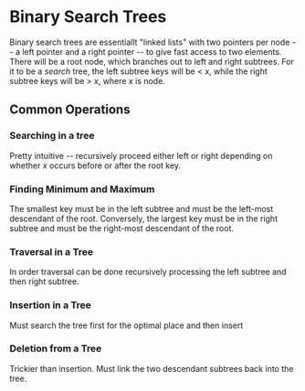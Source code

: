 # Binary Search Trees

Binary search trees are essentiallt "linked lists" with two pointers per node -- a left pointer and a right pointer -- to give fast access to two elements.  There will be a root node, which branches out to left and right subtrees. For it to be a *search* tree, the left subtree keys will be < x, while the right subtree keys will be > x, where x is node. 

## Common Operations

### Searching in a tree
Pretty intuitive -- recursively proceed either left or right depending on whether *x* occurs before or after the root key.

### Finding Minimum and Maximum
The smallest key must be in the left subtree and must be the left-most descendant of the root. Conversely, the largest key must be in the right subtree and must be the right-most descendant of the root.

### Traversal in a Tree
In order traversal can be done recursively processing the left subtree and then right subtree.

### Insertion in a Tree
Must search the tree first for the optimal place and then insert

### Deletion from a Tree
Trickier than insertion. Must link the two descendant subtrees back into the tree.
